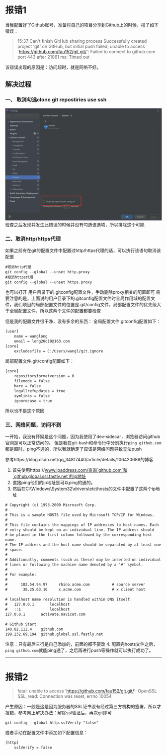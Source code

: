# 报错1
当我配置好了Github账号，准备将自己的项目分享到Github上的时候，报了如下错误：
> 15:37	Can't finish GitHub sharing process 
> Successfully created project 'git' on GitHub, but initial push failed;
> unable to access 'https://github.com/fau152/git.git/': Failed to connect to github.com port 443 after 21061 ms: Timed out

该错误出现的原因是：访问超时，就是网络不好。

## 解决过程
### 一、 取消勾选clone git repostiries use ssh
![img.png](image/%20mdImg2/img.png)
检查之后发现并发生此错误的时候并没有勾选该选项，所以排除这个可能

### 二、取消http/https代理
如果之前有在git的配置文件中配置过http/https代理的话，可以执行该语句取消该配置
```gitexclude
#取消http代理
git config --global --unset http.proxy
#取消https代理 
git config --global --unset https.proxy
```
也可以打开 用户目录下的.gitconfig配置文件，手动删除proxy相关的配置即可
需要注意的是，上面说的用户目录下的.gitconfig配置文件时全局作用域的配置文件，我们项目的局部配置文件的位置是.git/config文件，局部配置文件的优先级大于全局配置文件，所以这两个文件的配置都要检查

但是我的配置文件很干净，没有多余的东西：
全局配置文件.gitconfig配置如下：
```gitexclude
[user]
	name = wanglong
	email = long20q19@163.com
[core]
	excludesfile = C:/Users/wangl/git.ignore
```
局部配置文件.git/config配置如下：
```gitexclude
[core]
	repositoryformatversion = 0
	filemode = false
	bare = false
	logallrefupdates = true
	symlinks = false
	ignorecase = true
```
所以也不是这个原因
### 三、网络问题，访问不到
一开始，我没有怀疑是这个问题，因为我使用了dev-sidecar，浏览器访问github官网是可以正常访问的。
但是我在git-bash和命令行中分别执行`ping github.com`都是超时，ping不通的，所以我就确定了应该是网络问题导致无法push

参考https://blog.csdn.net/qq_34817440/article/details/106420689的博客
1. 首先使用https://www.ipaddress.com/查询`github.com`和`github.global.ssl.fastly.net`的ip地址
2. 直接ping他们的ip地址是可以ping的通的。
3. 然后在C:\Windows\System32\drivers\etc\hosts的文件中配置了这两个ip地址
```gitexclude
# Copyright (c) 1993-2009 Microsoft Corp.
#
# This is a sample HOSTS file used by Microsoft TCP/IP for Windows.
#
# This file contains the mappings of IP addresses to host names. Each
# entry should be kept on an individual line. The IP address should
# be placed in the first column followed by the corresponding host name.
# The IP address and the host name should be separated by at least one
# space.
#
# Additionally, comments (such as these) may be inserted on individual
# lines or following the machine name denoted by a '#' symbol.
#
# For example:
#
#      102.54.94.97     rhino.acme.com          # source server
#       38.25.63.10     x.acme.com              # x client host

# localhost name resolution is handled within DNS itself.
#	127.0.0.1       localhost
#	::1             localhost
127.0.0.1       activate.navicat.com

# Github Start
140.82.112.4    github.com
199.232.69.194  github.global.ssl.fastly.net
```
注意：只有最后三行是自己添加的，前面的都不要改
4. 配置完hosts文件之后，`ping github.com`就能ping通了，之后再进行push等操作就可以执行成功了。

---
# 报错2
> fatal: unable to access 'https://github.com/fau152/git.git/': OpenSSL SSL_read: Connection was reset, errno 10054

产生原因：一般是这是因为服务器的SSL证书没有经过第三方机构的签署，所以才报错，参考网上解决办法：解除ssl验证后，再次git即可
```gitexclude
git config --global http.sslVerify "false"
```
或者手动在配置文件中添加如下配置信息：
```gitexclude
[http]
	sslVerify = false
```
